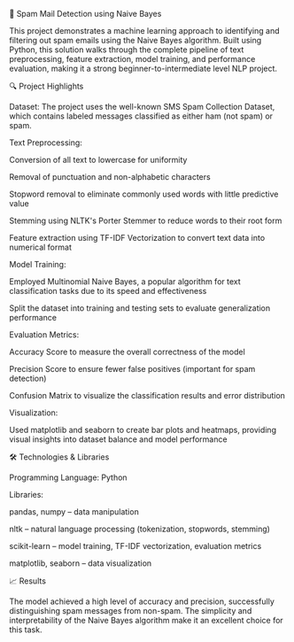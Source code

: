 📧 Spam Mail Detection using Naive Bayes

This project demonstrates a machine learning approach to identifying and filtering out spam emails using the Naive Bayes algorithm. Built using Python, this solution walks through the complete pipeline of text preprocessing, feature extraction, model training, and performance evaluation, making it a strong beginner-to-intermediate level NLP project.

🔍 Project Highlights

Dataset: The project uses the well-known SMS Spam Collection Dataset, which contains labeled messages classified as either ham (not spam) or spam.

Text Preprocessing:

Conversion of all text to lowercase for uniformity

Removal of punctuation and non-alphabetic characters

Stopword removal to eliminate commonly used words with little predictive value

Stemming using NLTK's Porter Stemmer to reduce words to their root form

Feature extraction using TF-IDF Vectorization to convert text data into numerical format

Model Training:

Employed Multinomial Naive Bayes, a popular algorithm for text classification tasks due to its speed and effectiveness

Split the dataset into training and testing sets to evaluate generalization performance

Evaluation Metrics:

Accuracy Score to measure the overall correctness of the model

Precision Score to ensure fewer false positives (important for spam detection)

Confusion Matrix to visualize the classification results and error distribution

Visualization:

Used matplotlib and seaborn to create bar plots and heatmaps, providing visual insights into dataset balance and model performance

🛠️ Technologies & Libraries

Programming Language: Python

Libraries:

pandas, numpy – data manipulation

nltk – natural language processing (tokenization, stopwords, stemming)

scikit-learn – model training, TF-IDF vectorization, evaluation metrics

matplotlib, seaborn – data visualization

📈 Results

The model achieved a high level of accuracy and precision, successfully distinguishing spam messages from non-spam. The simplicity and interpretability of the Naive Bayes algorithm make it an excellent choice for this task.
